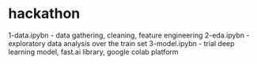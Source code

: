 # hackathon

1-data.ipybn  - data gathering, cleaning, feature engineering
2-eda.ipybn   - exploratory data analysis over the train set
3-model.ipybn - trial deep learning model, fast.ai library, google colab platform
